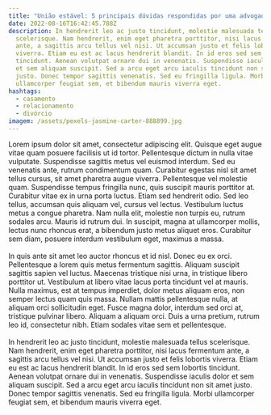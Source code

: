 ```yaml
---
title: "União estável: 5 principais dúvidas respondidas por uma advogada especialista"
date: 2022-08-16T16:42:45.788Z
description: In hendrerit leo ac justo tincidunt, molestie malesuada tellus
  scelerisque. Nam hendrerit, enim eget pharetra porttitor, nisi lacus fermentum
  ante, a sagittis arcu tellus vel nisi. Ut accumsan justo et felis lobortis
  viverra. Etiam eu est ac lacus hendrerit blandit. In id eros sed sem lobortis
  tincidunt. Aenean volutpat ornare dui in venenatis. Suspendisse iaculis dolor
  et sem aliquam suscipit. Sed a arcu eget arcu iaculis tincidunt non sit amet
  justo. Donec tempor sagittis venenatis. Sed eu fringilla ligula. Morbi
  ullamcorper feugiat sem, et bibendum mauris viverra eget.
hashtags:
  - casamento
  - relacionamento
  - divórcio
imagem: /assets/pexels-jasmine-carter-888899.jpg
---
```



Lorem ipsum dolor sit amet, consectetur adipiscing elit. Quisque eget augue vitae quam posuere facilisis ut id tortor. Pellentesque dictum in nulla vitae vulputate. Suspendisse sagittis metus vel euismod interdum. Sed eu venenatis ante, rutrum condimentum quam. Curabitur egestas nisl sit amet tellus cursus, sit amet pharetra augue viverra. Pellentesque vel molestie quam. Suspendisse tempus fringilla nunc, quis suscipit mauris porttitor at. Curabitur vitae ex in urna porta luctus. Etiam sed hendrerit odio. Sed leo tellus, accumsan quis aliquam vel, cursus vel lectus. Vestibulum luctus metus a congue pharetra. Nam nulla elit, molestie non turpis eu, rutrum sodales arcu. Mauris id rutrum dui. In suscipit, magna at ullamcorper mollis, lectus nunc rhoncus erat, a bibendum justo metus aliquet eros. Curabitur sem diam, posuere interdum vestibulum eget, maximus a massa.\
\
In quis ante sit amet leo auctor rhoncus et id nisl. Donec eu ex orci. Pellentesque a lorem quis metus fermentum sagittis. Aliquam suscipit sagittis sapien vel luctus. Maecenas tristique nisi urna, in tristique libero porttitor ut. Vestibulum at libero vitae lacus porta tincidunt vel at mauris. Nulla maximus, est at tempus imperdiet, dolor metus aliquam eros, non semper lectus quam quis massa. Nullam mattis pellentesque nulla, at aliquam orci sollicitudin eget. Fusce magna dolor, interdum sed orci at, tristique pulvinar libero. Aliquam a aliquam orci. Duis a urna pretium, rutrum leo id, consectetur nibh. Etiam sodales vitae sem et pellentesque.\
\
In hendrerit leo ac justo tincidunt, molestie malesuada tellus scelerisque. Nam hendrerit, enim eget pharetra porttitor, nisi lacus fermentum ante, a sagittis arcu tellus vel nisi. Ut accumsan justo et felis lobortis viverra. Etiam eu est ac lacus hendrerit blandit. In id eros sed sem lobortis tincidunt. Aenean volutpat ornare dui in venenatis. Suspendisse iaculis dolor et sem aliquam suscipit. Sed a arcu eget arcu iaculis tincidunt non sit amet justo. Donec tempor sagittis venenatis. Sed eu fringilla ligula. Morbi ullamcorper feugiat sem, et bibendum mauris viverra eget.